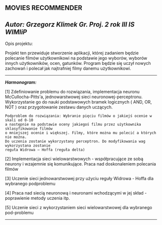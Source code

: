 **MOVIES RECOMMENDER**
---------------------------------------------------------------------------------------------------------------------

_Autor: Grzegorz Klimek Gr. Proj. 2 rok III IS WIMIiP_
------------------------------------------------------

Opis projektu: 

Projekt ten przewiduje stworzenie aplikacji, której zadaniem będzie
polecanie filmów użytkownikowi na podstawie jego wyborów, wyborów innych
użytkowników, ocen, gatunków. Program będzie się uczył nowych zachowań 
i polecał jak najtrafniej filmy danemu użytkownikowi.

---------------------------------------

**_Harmonogram:_**

[1] Zdefiniowanie problemu do rozwiązania, implementacja neuronu McCullocha-Pitts'a, 
    jednowarstwowej sieci neuronowej-perceptronu. Wykorzystanie go do nauki
    podstawowych bramek logicznych ( AND, OR, NOT ) oraz przygotowanie zestawu danych uczących.
    
    Podproblem do rozwiązania: Wybranie pięciu filmów o jakiejś ocenie w skali od 0-10 
    a następnie na podstawie oceny jakiegoś filmu przez użytkownika sklasyfikowanie filmów 
    o mniejszej ocenie i większej. Filmy, które można mu polecić a których nie można.
    Do uczenia zostanie wykorzystany perceptron. Do modyfikowania wag wykorzystana zostanie
    reguła Widrowa – Hoffa (reguła delta)

[2] Implementacja sieci wielowarstwowych - współpracujące ze sobą neurony i wzajemnie się 
    komunikujące. Praca nad doskonaleniem polecania filmów
    
[3] Uczenie sieci jednowarstwowej przy użyciu reguły Widrowa - Hoffa dla wybranego podproblemu

[4] Praca nad siecią neuronową i neuronami wchodzącymi w jej skład - poprawienie metody uczenia itp.

[5] Uczenie sieci z wykorzystaniem sieci wielowarstwowej dla wybranego pod-problemu

---------------------------------------------------------------------------------------------------------------------